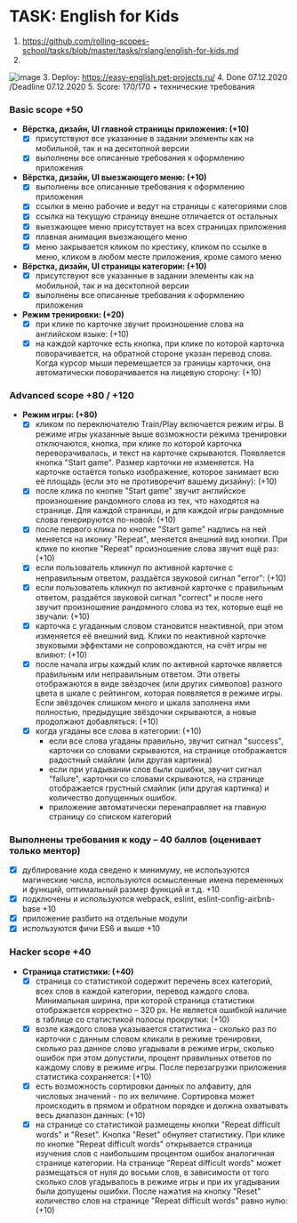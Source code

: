 # TASK: English for Kids

1. https://github.com/rolling-scopes-school/tasks/blob/master/tasks/rslang/english-for-kids.md
2.  
![image](https://user-images.githubusercontent.com/56800778/101351387-9247c800-38a1-11eb-8089-c38d487709cd.png)
3.  Deploy: https://easy-english.pet-projects.ru/
4.  Done 07.12.2020 /Deadline 07.12.2020
5. Score:  170/170 + технические требования
                                                       
### Basic scope +50  

- **Вёрстка, дизайн, UI главной страницы приложения: (+10)**
  - [x] присутствуют все указанные в задании элементы как на мобильной, так и на десктопной версии
  - [x] выполнены все описанные требования к оформлению приложения
  
- **Вёрстка, дизайн, UI выезжающего меню: (+10)**
  - [x] выполнены все описанные требования к оформлению приложения
  - [x] ссылки в меню рабочие и ведут на страницы с категориями слов
  - [x] ссылка на текущую страницу внешне отличается от остальных
  - [x] выезжающее меню присутствует на всех страницах приложения
  - [x] плавная анимация выезжающего меню
  - [x] меню закрывается кликом по крестику, кликом по ссылке в меню, кликом в любом месте приложения, кроме самого меню 

- **Вёрстка, дизайн, UI страницы категории: (+10)**
  - [x] присутствуют все указанные в задании элементы как на мобильной, так и на десктопной версии
  - [x] выполнены все описанные требования к оформлению приложения

- **Режим тренировки: (+20)**
  - [x] при клике по карточке звучит произношение слова на английском языке: (+10)
  - [x] на каждой карточке есть кнопка, при клике по которой карточка поворачивается, на обратной стороне указан перевод слова. Когда курсор мыши перемещается за границы карточки, она автоматически поворачивается на лицевую сторону: (+10)
  
### Advanced scope +80 / +120

- **Режим игры: (+80)**
  - [x] кликом по переключателю Train/Play включается режим игры. В режиме игры указанные выше возможности режима тренировки отключаются, кнопка, при клике по которой карточка переворачивалась, и текст на карточке скрываются. Появляется кнопка "Start game". Размер карточки не изменяется. На карточке остаётся только изображение, которое занимает всю её площадь (если это не противоречит вашему дизайну): (+10)  
  - [x] после клика по кнопке "Start game" звучит английское произношение рандомного слова из тех, что находятся на странице. Для каждой страницы, и для каждой игры рандомные слова генерируются по-новой: (+10) 
  - [x] после первого клика по кнопке "Start game" надпись на ней меняется на иконку "Repeat", меняется внешний вид кнопки. При клике по кнопке "Repeat" произношение слова звучит ещё раз: (+10)
  - [x] если пользователь кликнул по активной карточке с неправильным ответом, раздаётся звуковой сигнал "error": (+10)
  - [x] если пользователь кликнул по активной карточке с правильным ответом, раздаётся звуковой сигнал "correct" и после него звучит произношение рандомного слова из тех, которые ещё не звучали: (+10)
  - [x] карточка с угаданным словом становится неактивной, при этом изменяется её внешний вид. Клики по неактивной карточке звуковыми эффектами не сопровождаются, на счёт игры не влияют: (+10)
  - [x] после начала игры каждый клик по активной карточке является правильным или неправильным ответом. Эти ответы отображаются в виде звёздочек (или других символов) разного цвета в шкале с рейтингом, которая появляется в режиме игры. Если звёздочек слишком много и шкала заполнена ими полностью, предыдущие звёздочки скрываются, а новые продолжают добавляться: (+10)
  - [x] когда угаданы все слова в категории: (+10) 
    - если все слова угаданы правильно, звучит сигнал "success", карточки со словами скрываются, на странице отображается радостный смайлик (или другая картинка)
    - если при угадывании слов были ошибки, звучит сигнал "failure", карточки со словами скрываются, на странице отображается грустный смайлик (или другая картинка) и количество допущенных ошибок.
    - приложение автоматически перенаправляет на главную страницу со списком категорий

### Выполнены требования к коду – 40 баллов (оценивает только ментор)

- [x] дублирование кода сведено к минимуму, не используются магические числа, используются осмысленные имена переменных и функций, оптимальный размер функций и т.д. +10
- [x] подключены и используются webpack, eslint, eslint-config-airbnb-base +10
- [x] приложение разбито на отдельные модули
- [x] используются фичи ES6 и выше +10

### Hacker scope +40

- **Страница статистики: (+40)**
  - [x]  страница со статистикой содержит перечень всех категорий, всех слов в каждой категории, перевод каждого слова. Минимальная ширина, при которой страница статистики отображается корректно – 320 рх. Не является ошибкой наличие в таблице со статистикой полосы прокрутки: (+10)
  - [x] возле каждого слова указывается статистика - сколько раз по карточки с данным словом кликали в режиме тренировки, сколько раз данное слово угадывали в режиме игры, сколько ошибок при этом допустили, процент правильных ответов по каждому слову в режиме игры. После перезагрузки приложения статистика сохраняется: (+10)
  - [x] есть возможность сортировки данных по алфавиту, для числовых значений - по их величине. Сортировка может происходить в прямом и обратном порядке и должна охватывать весь диапазон данных: (+10)
  - [x] на странице со статистикой размещены кнопки "Repeat difficult words" и "Reset". Кнопка "Reset" обнуляет статистику. При клике по кнопке "Repeat difficult words" открывается страница изучения слов с наибольшим процентом ошибок аналогичная странице категории. На странице "Repeat difficult words" может размещаться от нуля до восьми слов, в зависимости от того сколько слов угадывалось в режиме игры и при их угадывании были допущены ошибки. После нажатия на кнопку "Reset" количество слов на странице "Repeat difficult words" равно нулю: (+10)
